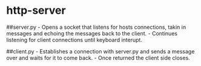 # http-server

##server.py
    - Opens a socket that listens for hosts connections, takin in messages and echoing the messages back to the client.
    - Continues listening for client connections until keyboard interupt.

##client.py
    - Establishes a connection with server.py and sends a message over and waits for it to come back.
    - Once returned the client side closes.